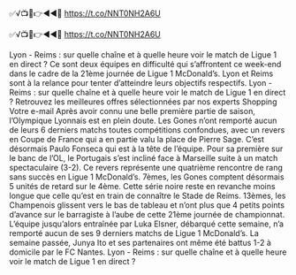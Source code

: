 ✅√📺📱👉◄◄🔴 https://t.co/NNT0NH2A6U

✅√📺📱👉◄◄🔴 https://t.co/NNT0NH2A6U


Lyon - Reims : sur quelle chaîne et à quelle heure voir le match de Ligue 1 en direct ?
Ce sont deux équipes en difficulté qui s’affrontent ce week-end dans le cadre de la 21ème journée de Ligue 1 McDonald’s. Lyon et Reims sont à la relance pour tenter d’atteindre leurs objectifs respectifs. Lyon - Reims : sur quelle chaîne et à quelle heure voir le match de Ligue 1 en direct ?
Retrouvez les meilleures offres sélectionnées par nos experts Shopping
Votre e-mail
Après avoir connu une belle première partie de saison, l’Olympique Lyonnais est en plein doute. Les Gones n’ont remporté aucun de leurs 6 derniers matchs toutes compétitions confondues, avec un revers en Coupe de France qui a en partie valu la place de Pierre Sage. C’est désormais Paulo Fonseca qui est à la tête de l’équipe. Pour sa première sur le banc de l’OL, le Portugais s’est incliné face à Marseille suite à un match spectaculaire (3-2). Ce revers représente une quatrième rencontre de rang sans succès en Ligue 1 McDonald’s. 7èmes, les Gones comptent désormais 5 unités de retard sur le 4ème. Cette série noire reste en revanche moins longue que celle qu’est en train de connaître le Stade de Reims. 13èmes, les Champenois glissent vers le bas de tableau et n’ont plus que 4 petits points d’avance sur le barragiste à l’aube de cette 21ème journée de championnat. L’équipe jusqu’alors entraînée par Luka Elsner, débarqué cette semaine, n’a remporté aucun de ses 9 derniers matchs de Ligue 1 McDonald’s. La semaine passée, Junya Ito et ses partenaires ont même été battus 1-2 à domicile par le FC Nantes. Lyon - Reims : sur quelle chaîne et à quelle heure voir le match de Ligue 1 en direct ?
